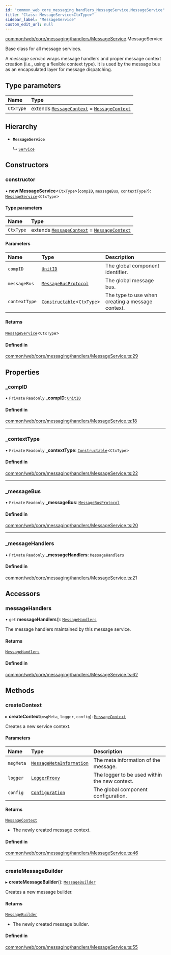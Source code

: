 ```yaml
---
id: "common_web_core_messaging_handlers_MessageService.MessageService"
title: "Class: MessageService<CtxType>"
sidebar_label: "MessageService"
custom_edit_url: null
---
```


[common/web/core/messaging/handlers/MessageService](../modules/common_web_core_messaging_handlers_MessageService.md).MessageService

Base class for all message services.

A *message service* wraps message handlers and proper message context creation (i.e., using a flexible context type). It
is used by the message bus as an encapsulated layer for message dispatching.

## Type parameters

| Name | Type |
| :------ | :------ |
| `CtxType` | extends [`MessageContext`](common_web_core_messaging_handlers_MessageContext.MessageContext.md) = [`MessageContext`](common_web_core_messaging_handlers_MessageContext.MessageContext.md) |

## Hierarchy

- **`MessageService`**

  ↳ [`Service`](common_web_services_Service.Service.md)

## Constructors

### constructor

• **new MessageService**<`CtxType`\>(`compID`, `messageBus`, `contextType?`): [`MessageService`](common_web_core_messaging_handlers_MessageService.MessageService.md)<`CtxType`\>

#### Type parameters

| Name | Type |
| :------ | :------ |
| `CtxType` | extends [`MessageContext`](common_web_core_messaging_handlers_MessageContext.MessageContext.md) = [`MessageContext`](common_web_core_messaging_handlers_MessageContext.MessageContext.md) |

#### Parameters

| Name | Type | Description |
| :------ | :------ | :------ |
| `compID` | [`UnitID`](common_web_utils_UnitID.UnitID.md) | The global component identifier. |
| `messageBus` | [`MessageBusProtocol`](../interfaces/common_web_core_messaging_MessageBusProtocol.MessageBusProtocol.md) | The global message bus. |
| `contextType` | [`Constructable`](../interfaces/common_web_utils_Types.Constructable.md)<`CtxType`\> | The type to use when creating a message context. |

#### Returns

[`MessageService`](common_web_core_messaging_handlers_MessageService.MessageService.md)<`CtxType`\>

#### Defined in

[common/web/core/messaging/handlers/MessageService.ts:29](https://github.com/Soroush9978/rds-ng/blob/3365237/src/common/web/core/messaging/handlers/MessageService.ts#L29)

## Properties

### \_compID

• `Private` `Readonly` **\_compID**: [`UnitID`](common_web_utils_UnitID.UnitID.md)

#### Defined in

[common/web/core/messaging/handlers/MessageService.ts:18](https://github.com/Soroush9978/rds-ng/blob/3365237/src/common/web/core/messaging/handlers/MessageService.ts#L18)

___

### \_contextType

• `Private` `Readonly` **\_contextType**: [`Constructable`](../interfaces/common_web_utils_Types.Constructable.md)<`CtxType`\>

#### Defined in

[common/web/core/messaging/handlers/MessageService.ts:22](https://github.com/Soroush9978/rds-ng/blob/3365237/src/common/web/core/messaging/handlers/MessageService.ts#L22)

___

### \_messageBus

• `Private` `Readonly` **\_messageBus**: [`MessageBusProtocol`](../interfaces/common_web_core_messaging_MessageBusProtocol.MessageBusProtocol.md)

#### Defined in

[common/web/core/messaging/handlers/MessageService.ts:20](https://github.com/Soroush9978/rds-ng/blob/3365237/src/common/web/core/messaging/handlers/MessageService.ts#L20)

___

### \_messageHandlers

• `Private` `Readonly` **\_messageHandlers**: [`MessageHandlers`](common_web_core_messaging_handlers_MessageHandlers.MessageHandlers.md)

#### Defined in

[common/web/core/messaging/handlers/MessageService.ts:21](https://github.com/Soroush9978/rds-ng/blob/3365237/src/common/web/core/messaging/handlers/MessageService.ts#L21)

## Accessors

### messageHandlers

• `get` **messageHandlers**(): [`MessageHandlers`](common_web_core_messaging_handlers_MessageHandlers.MessageHandlers.md)

The message handlers maintained by this message service.

#### Returns

[`MessageHandlers`](common_web_core_messaging_handlers_MessageHandlers.MessageHandlers.md)

#### Defined in

[common/web/core/messaging/handlers/MessageService.ts:62](https://github.com/Soroush9978/rds-ng/blob/3365237/src/common/web/core/messaging/handlers/MessageService.ts#L62)

## Methods

### createContext

▸ **createContext**(`msgMeta`, `logger`, `config`): [`MessageContext`](common_web_core_messaging_handlers_MessageContext.MessageContext.md)

Creates a new service context.

#### Parameters

| Name | Type | Description |
| :------ | :------ | :------ |
| `msgMeta` | [`MessageMetaInformation`](common_web_core_messaging_meta_MessageMetaInformation.MessageMetaInformation.md) | The meta information of the message. |
| `logger` | [`LoggerProxy`](common_web_core_logging_LoggerProxy.LoggerProxy.md) | The logger to be used within the new context. |
| `config` | [`Configuration`](common_web_utils_config_Configuration.Configuration.md) | The global component configuration. |

#### Returns

[`MessageContext`](common_web_core_messaging_handlers_MessageContext.MessageContext.md)

- The newly created message context.

#### Defined in

[common/web/core/messaging/handlers/MessageService.ts:46](https://github.com/Soroush9978/rds-ng/blob/3365237/src/common/web/core/messaging/handlers/MessageService.ts#L46)

___

### createMessageBuilder

▸ **createMessageBuilder**(): [`MessageBuilder`](common_web_core_messaging_composers_MessageBuilder.MessageBuilder.md)

Creates a new message builder.

#### Returns

[`MessageBuilder`](common_web_core_messaging_composers_MessageBuilder.MessageBuilder.md)

- The newly created message builder.

#### Defined in

[common/web/core/messaging/handlers/MessageService.ts:55](https://github.com/Soroush9978/rds-ng/blob/3365237/src/common/web/core/messaging/handlers/MessageService.ts#L55)
